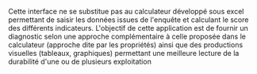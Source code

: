 Cette interface ne se substitue pas au calculateur développé sous excel permettant de saisir les données issues de l'enquête et calculant le score des différents indicateurs. L'objectif de cette application est de fournir un diagnostic selon une approche complémentaire à celle proposée dans le calculateur (approche dite par les propriétés) ainsi que des productions visuelles (tableaux, graphiques) permettant une meilleure lecture de la durabilité d'une ou de plusieurs exploitation
